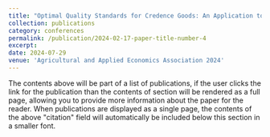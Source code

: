 ```yaml
---
title: "Optimal Quality Standards for Credence Goods: An Application to Organic Strawberries and the Commercial Availability Loophole"
collection: publications
category: conferences
permalink: /publication/2024-02-17-paper-title-number-4
excerpt: 
date: 2024-07-29
venue: 'Agricultural and Applied Economics Association 2024'
---
```


The contents above will be part of a list of publications, if the user clicks the link for the publication than the contents of section will be rendered as a full page, allowing you to provide more information about the paper for the reader. When publications are displayed as a single page, the contents of the above "citation" field will automatically be included below this section in a smaller font.
